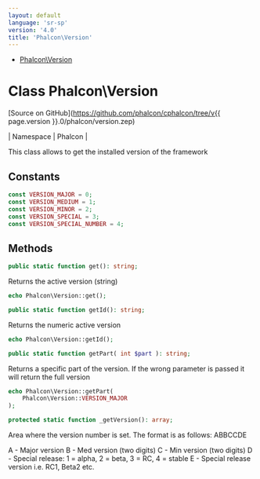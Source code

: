 ```yaml
---
layout: default
language: 'sr-sp'
version: '4.0'
title: 'Phalcon\Version'
---
```


* [Phalcon\Version](#version)

<h1 id="version">Class Phalcon\Version</h1>

[Source on GitHub](https://github.com/phalcon/cphalcon/tree/v{{ page.version }}.0/phalcon/version.zep)

| Namespace | Phalcon |

This class allows to get the installed version of the framework

## Constants

```php
const VERSION_MAJOR = 0;
const VERSION_MEDIUM = 1;
const VERSION_MINOR = 2;
const VERSION_SPECIAL = 3;
const VERSION_SPECIAL_NUMBER = 4;
```

## Methods

```php
public static function get(): string;
```

Returns the active version (string)

```php
echo Phalcon\Version::get();
```

```php
public static function getId(): string;
```

Returns the numeric active version

```php
echo Phalcon\Version::getId();
```

```php
public static function getPart( int $part ): string;
```

Returns a specific part of the version. If the wrong parameter is passed it will return the full version

```php
echo Phalcon\Version::getPart(
    Phalcon\Version::VERSION_MAJOR
);
```

```php
protected static function _getVersion(): array;
```

Area where the version number is set. The format is as follows: ABBCCDE

A - Major version B - Med version (two digits) C - Min version (two digits) D - Special release: 1 = alpha, 2 = beta, 3 = RC, 4 = stable E - Special release version i.e. RC1, Beta2 etc.